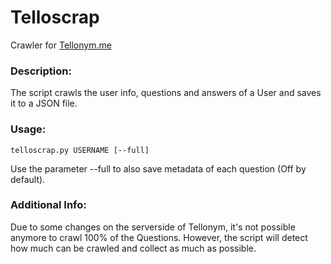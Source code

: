 # Telloscrap
Crawler for [Tellonym.me](https://tellonym.me)


### Description:
The script crawls the user info, questions and answers of a User and saves it to a JSON file.

### Usage:
```telloscrap.py USERNAME [--full]```

Use the parameter --full to also save metadata of each question (Off by default).


### Additional Info:
Due to some changes on the serverside of Tellonym, it's not possible anymore to crawl 100% of the Questions.
However, the script will detect how much can be crawled and collect as much as possible.

